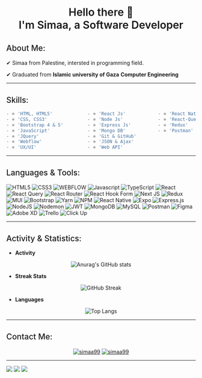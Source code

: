 <h1 align="center" style="font-weight: 600"> 
    Hello there 👋
    <br />
    I'm Simaa, a Software Developer

</h1>


<div>
    <h2 style="font-weight: 500; margin-top: 2rem">About Me:</h2>
    <p>✔ Simaa from Palestine, intersted in programming field.</p>
    <p>✔ Graduated from <strong>Islamic university of Gaza</strong>  <strong>Computer Engineering</strong> </p>
</div>

---

<h2 style="font-weight: 500; margin-top: 2rem">Skills:</h2>

```js
- ⭐ 'HTML, HTML5'             - ⭐ 'React Js'            - ⭐ 'React Native'
- ⭐ 'CSS, CSS3'               - ⭐ 'Node Js'             - ⭐ 'React-Query'
- ⭐ 'Bootstrap 4 & 5'         - ⭐ 'Express Js'          - ⭐ 'Redux'
- ⭐ 'JavaScript'              - ⭐ 'Mongo DB'            - ⭐ 'Postman'
- ⭐ 'JQuery'                  - ⭐ 'Git & GitHub'
- ⭐ 'Webflow'                 - ⭐ 'JSON & Ajax'
- ⭐ 'UX/UI'                   - ⭐ 'Web API'

```

---

<h2 style="font-weight: 500; margin-top: 2rem">Languages & Tools:</h2>

<p>

![HTML5](https://img.shields.io/badge/html5-%23E34F26.svg?style=for-the-badge&logo=html5&logoColor=white)
![CSS3](https://img.shields.io/badge/css3-%231572B6.svg?style=for-the-badge&logo=css3&logoColor=white)
![WEBFLOW](https://img.shields.io/badge/Webflow-hotpink.svg?style=for-the-badge&logo=Webflow&logoColor=white)
![Javascript](https://img.shields.io/badge/JavaScript-F7DF1E?style=for-the-badge&logo=javascript&logoColor=black)
![TypeScript](https://img.shields.io/badge/typescript-%23007ACC.svg?style=for-the-badge&logo=typescript&logoColor=white)
![React](https://img.shields.io/badge/react-%2320232a.svg?style=for-the-badge&logo=react&logoColor=%2361DAFB)
![React Query](https://img.shields.io/badge/-React%20Query-FF4154?style=for-the-badge&logo=react%20query&logoColor=white)
![React Router](https://img.shields.io/badge/React_Router-CA4245?style=for-the-badge&logo=react-router&logoColor=white)
![React Hook Form](https://img.shields.io/badge/React%20Hook%20Form-%23EC5990.svg?style=for-the-badge&logo=reacthookform&logoColor=white)
![Next JS](https://img.shields.io/badge/Next-black?style=for-the-badge&logo=next.js&logoColor=white)
![Redux](https://img.shields.io/badge/redux-%23593d88.svg?style=for-the-badge&logo=redux&logoColor=white)
![MUI](https://img.shields.io/badge/MUI-%230081CB.svg?style=for-the-badge&logo=mui&logoColor=white)
![Bootstrap](https://img.shields.io/badge/bootstrap-%23563D7C.svg?style=for-the-badge&logo=bootstrap&logoColor=white)
![Yarn](https://img.shields.io/badge/yarn-%232C8EBB.svg?style=for-the-badge&logo=yarn&logoColor=white)
![NPM](https://img.shields.io/badge/NPM-%23CB3837.svg?style=for-the-badge&logo=npm&logoColor=white)
![React Native](https://img.shields.io/badge/react_native-%2320232a.svg?style=for-the-badge&logo=react&logoColor=%2361DAFB)
![Expo](https://img.shields.io/badge/expo-1C1E24?style=for-the-badge&logo=expo&logoColor=#D04A37)
![Express.js](https://img.shields.io/badge/express.js-%23404d59.svg?style=for-the-badge&logo=express&logoColor=%2361DAFB)
![NodeJS](https://img.shields.io/badge/node.js-6DA55F?style=for-the-badge&logo=node.js&logoColor=white)
![Nodemon](https://img.shields.io/badge/NODEMON-%23323330.svg?style=for-the-badge&logo=nodemon&logoColor=%BBDEAD)
![JWT](https://img.shields.io/badge/JWT-black?style=for-the-badge&logo=JSON%20web%20tokens)
![MongoDB](https://img.shields.io/badge/MongoDB-%234ea94b.svg?style=for-the-badge&logo=mongodb&logoColor=white)
![MySQL](https://img.shields.io/badge/mysql-%2300f.svg?style=for-the-badge&logo=mysql&logoColor=white)
![Postman](https://img.shields.io/badge/Postman-FF6C37?style=for-the-badge&logo=postman&logoColor=white)
![Figma](https://img.shields.io/badge/figma-%23F24E1E.svg?style=for-the-badge&logo=figma&logoColor=white)
![Adobe XD](https://img.shields.io/badge/Adobe%20XD-470137?style=for-the-badge&logo=Adobe%20XD&logoColor=#FF61F6)
![Trello](https://img.shields.io/badge/Trello-%23026AA7.svg?style=for-the-badge&logo=Trello&logoColor=white)
![Click Up](https://img.shields.io/badge/ClickUp-E95420?style=for-the-badge&logo=ClickUp&logoColor=white)
</p>

---

<h2 style="font-weight: 500; margin-top: 2rem">Activity & Statistics:</h2>

<div align="center">
<ul align="left">
<li><b>Activity</b></li>
</ul>

![Anurag's GitHub stats](https://github-readme-stats-sigma-five.vercel.app/api?username=simaa99&show_icons=true&theme=react)

<ul align="left">
<li><b>Streak Stats</b></li>
</ul>

![GitHub Streak](https://github-readme-streak-stats.herokuapp.com/?user=simaa99&theme=react)

<ul align="left">
<li><b>Languages</b></li>
</ul>

![Top Langs](https://github-readme-stats-sigma-five.vercel.app/api/top-langs/?username=simaa99&layout=compact&theme=react)

</div>

---

<h2 style="font-weight: 500; margin-top: 2rem">Contact Me:</h2>

<p align="center">
<a href="https://www.linkedin.com/in/simaa-abumousa/" target="_blank"><img align="center" src="https://img.shields.io/badge/linkedin-%230077B5.svg?style=for-the-badge&logo=linkedin&logoColor=white" alt="simaa99" /></a>
<a href="mailto:semaamosa99@gmail.com" target="_blank"><img align="center" src="https://img.shields.io/badge/Gmail-D14836?style=for-the-badge&logo=gmail&logoColor=white" alt="simaa99" /></a>



</p>

---

<img src="https://img.shields.io/github/followers/simaa99?label=Followers" /> <img src="https://img.shields.io/github/stars/simaa99?label=Stars" /> <img src="https://komarev.com/ghpvc/?username=simaa99&label=Profile Views" />


